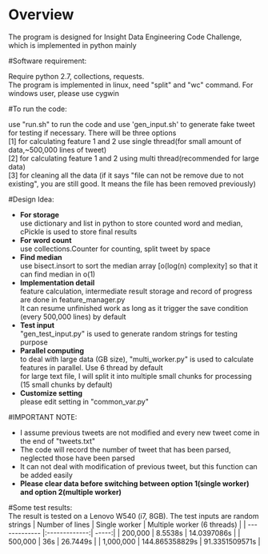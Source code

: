 # Overview <br />

The program is designed for Insight Data Engineering Code Challenge, which is implemented in python mainly <br />

#Software requirement: <br />

Require python 2.7, collections, requests. <br />
The program is implemented in linux, need "split" and "wc" command. For windows user, please use cygwin <br />

#To run the code: <br />

use "run.sh" to run the code and use 'gen_input.sh' to generate fake tweet for testing if necessary. There will be three options <br />
[1] for calculating feature 1 and 2 use single thread(for small amount of data,~500,000 lines of tweet) <br />
[2] for calculating feature 1 and 2 using multi thread(recommended for large data) <br />
[3] for cleaning all the data (if it says "file can not be remove due to not existing", you are still good. It means the file has been removed previously) <br />

#Design Idea: <br />

- **For storage** <br />
    use dictionary and list in python to store counted word and median, cPickle is used to store final results
- **For word count** <br />
    use collections.Counter for counting, split tweet by space
- **Find median** <br />
    use bisect.insort to sort the median array [o(log(n) complexity] so that it can find median in o(1)
- **Implementation detail** <br />
    feature calculation, intermediate result storage and record of progress are done in feature_manager.py <br />
    It can resume unfinished work as long as it trigger the save condition (every 500,000 lines) by default <br />
- **Test input** <br />
    "gen_test_input.py" is used to generate random strings for testing purpose <br />
- **Parallel computing** <br />
    to deal with large data (GB size), "multi_worker.py" is used to calculate features in parallel. Use 6 thread by default <br />
    for large text file, I will split it into multiple small chunks for processing (15 small chunks by default)
- **Customize setting** <br />
    please edit setting in "common_var.py" <br />

#IMPORTANT NOTE: <br />

- I assume previous tweets are not modified and every new tweet come in the end of "tweets.txt" <br />
- The code will record the number of tweet that has been parsed, neglected those have been parsed <br />
- It can not deal with modification of previous tweet, but this function can be added easily <br />
- **Please clear data before switching between option 1(single worker) and option 2(multiple worker)** <br />

#Some test results: <br />
The result is tested on a Lenovo W540 (i7, 8GB). The test inputs are random strings
| Number of lines        | Single worker           | Multiple worker (6 threads)  |
| ------------- |:-------------:| -----:|
| 200,000      | 8.5538s | 14.0397086s |
| 500,000      | 36s      |   26.7449s |
| 1,000,000 | 144.865358829s      |    91.3351509571s |

